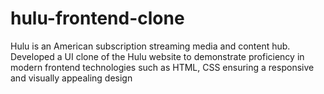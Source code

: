 # hulu-frontend-clone
Hulu is an American subscription streaming media and content hub. Developed a UI clone of the Hulu website to demonstrate proficiency in modern frontend technologies such as HTML, CSS ensuring a responsive and visually appealing design
